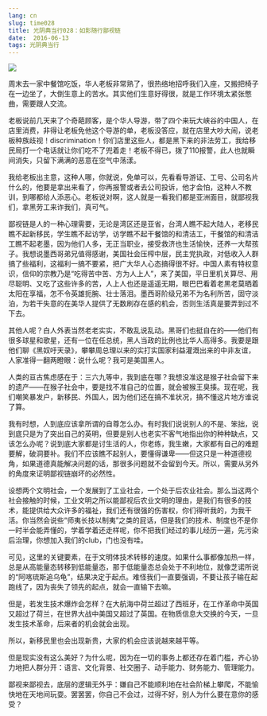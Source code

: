 ```yaml
---
lang: cn
slug: time028
title: 光阴典当行028：如影随行鄙视链
date:  2016-06-13
tags: 光阴典当行
---
```

<!-- more -->
![](/uploads/time028.jpg)

周末去一家中餐馆吃饭，华人老板非常熟了，很热络地招呼我们入座，又搬把椅子在一边坐了，大倒生意上的苦水。其实他们生意好得很，就是工作环境太紧张憋曲，需要跟人交流。

老板说前几天来了个奇葩顾客，是个华人导游，带了四个来玩大峡谷的中国人，在店里消费，非得让老板免他这个导游的单，老板没答应，就在店里大吵大闹，说老板种族歧视！discrimination！你们店里这些人，都是黑下来的非法劳工，我给移民局打一个电话就让你们吃不了兜着走！老板不得已，拨了110报警，此人也就瞬间消失，只留下满满的恶意在空气中荡漾。

我给老板出主意，这种人哪，你就说，免单可以，先看看导游证、工号、公司名片什么的，他要是拿出来看了，你再报警或者去公司投诉，他才会怕，这种人不教训，到哪都给人添恶心。老板说对啊，这人就是一看我们都是亚洲面目，就鄙视我们，拿黑劳工来诈我们，真可气。

鄙视链是人的一种心理需要，无论是湾区还是亚省，台湾人瞧不起大陆人，老移民瞧不起新移民，学生瞧不起访学，访学瞧不起干餐馆的和清洁工，干餐馆的和清洁工瞧不起老墨，因为他们人多，无正当职业，接受救济也生活愉快，还养一大帮孩子。我想说墨西哥弟兄值得感谢，美国社会压榨中层，民主党执政，对低收入人群搞了些福利，这福利一搞不要紧，把广大华人心态搞得很不好。中国人素有特权意识，信仰的宗教乃是“吃得苦中苦、方为人上人”，来了美国，平日里机关算尽、用尽聪明、又吃了这些许多的苦，人上人也还是遥遥无期，眼巴巴看着老黑老莫晒着太阳在享福，怎不令英雄扼腕、壮士落泪。墨西哥阶级兄弟不为名利所苦，固守淡泊，为若干失意的在美华人提供了无数刷存在感的机会，否则生活真是要弄到过不下去。

其他人呢？白人外表当然老老实实，不敢乱说乱动。黑哥们也挺自在的——他们有很多球星和歌星，还有一位在任总统，黑人当政的比例也比华人高得多。我要是跟他们聊《黑奴吁天录》，攀攀周总理以来的实打实国家利益灌溉出来的中非友谊，人家准得一翻两瞪眼：说什么呢？我可是美国黑人。

人类的亘古焦虑感在于：三六九等中，我到底在哪？我想没准这是猴子社会留下来的遗产——在猴子社会中，要是找不准自己的位置，就会被猴王臭揍。现在呢，我们嘲笑暴发户，新移民、外国人，因为他们还在搞不准状况，搞不懂这片地方谁说了算。

我有时想，人到底应该拿所谓的自尊怎么办。有时我们说说别人的不是、笨拙，说到底只是为了突出自己的英明，但要是别人也老实不客气地指出你的种种缺点，又该怎么办呢？说到底大家都是讨生活的人，你老练，我生嫩，大家都有自己的难题要解，破洞要补。我们不应该瞧不起别人，要懂得谦卑——但这只是一种道德视角，如果道德真能解决问题的话，那很多问题就不会留到今天。所以，需要从另外的角度来证明鄙视链崩坏的必然性。

设想两个文明社会，一个发展到了工业社会，一个处于后农业社会。那么当这两个社会接触的时候，工业文明之所以能鄙视后农业文明的理由，是我们有很多的技术，能提供给大众许多的福祉，我们还有很强的伤害权，你们得听我的，为我干活。你当然会说些“师夷长技以制夷”之类的屁话，但是我们的技术、制度也不是你一时半会能弄懂的，学着学着还走样呢，你不把我们经过的事儿经历一遍，先污染后治理，你想加入我们的club，门也没有哇。

可见，这里的关键要素，在于文明体技术转移的速度。如果什么事都像加热一样，总是从高能量态转移到低能量态，那于低能量态总会处于不利地位，就像芝诺所说的“阿喀琉斯追乌龟”，结果决定于起点。难怪我们一直要强调，不要让孩子输在起跑线了，因为丧失了领先的起点，就会一直输下去嘛。

但是，若发生技术爆炸会怎样？在大航海中荷兰超过了西班牙，在工作革命中英国又超过了荷兰，在世界大战中美国又超过了英国。在物质信息大交换的今天，一旦发生技术革命，后来者的机会就会出现。

所以，新移民里也会出现新贵，大家的机会应该说越来越平等。

但是现实没有这么美好？为什么呢，因为在一切的事务上都还存在着门槛，齐心协力地把人群分开：语言、文化背景、社交圈子、动手能力、财务能力、管理能力。

鄙视来鄙视去，底层的逻辑无外乎：嫌自己不能顺利地在社会阶梯上攀爬，不能愉快地在天地间玩耍。罢罢罢，你自己不会过，过得不好，别人为什么要在意你的感受？